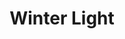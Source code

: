 ---
title: Winter Light
ord: 10
text: "As the long shadows of the winter sun were timidly falling upon my cobblestone street I grabbed my camera and went outside to look at the light and the people in it.<br/><br/>After the first day of exploring, I felt the need to look further which led to this series that focuses on the diverse textures of light that winter brings in London."
spec: January - February 2022 - Sony a6400
thumb: /assets/img/photo/01_APC_WL.jpg
stills:
  - /assets/img/photo/01_APC_WL.jpg
  - /assets/img/photo/02_APC_WL.jpg
  - /assets/img/photo/03_APC_WL.jpg
  - /assets/img/photo/04_APC_WL.jpg
  - /assets/img/photo/05_APC_WL.jpg
  - /assets/img/photo/06_APC_WL.jpg
  - /assets/img/photo/07_APC_WL.jpg
  - /assets/img/photo/08_APC_WL.jpg
  - /assets/img/photo/09_APC_WL.jpg
  - /assets/img/photo/10_APC_WL.jpg
  - /assets/img/photo/11_APC_WL.jpg
  - /assets/img/photo/12_APC_WL.jpg
  - /assets/img/photo/13_APC_WL.jpg
  - /assets/img/photo/14_APC_WL.jpg
  - /assets/img/photo/15_APC_WL.jpg
  - /assets/img/photo/16_APC_WL.jpg
  - /assets/img/photo/17_APC_WL.jpg
  - /assets/img/photo/18_APC_WL.jpg
  - /assets/img/photo/19_APC_WL.jpg
  - /assets/img/photo/20_APC_WL.jpg
  - /assets/img/photo/21_APC_WL.jpg
  - /assets/img/photo/22_APC_WL.jpg
  - /assets/img/photo/23_APC_WL.jpg
  - /assets/img/photo/24_APC_WL.jpg
---